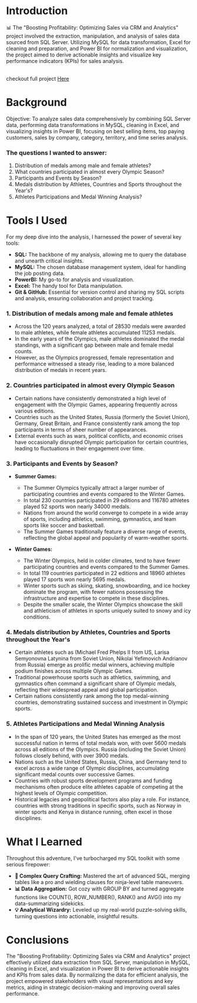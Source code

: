 # Introduction
📊 The "Boosting Profitability: Optimizing Sales via CRM and Analytics" project involved the extraction, manipulation, and analysis of sales data sourced from SQL Server. Utilizing MySQL for data transformation, Excel for cleaning and preparation, and Power BI for normalization and visualization, the project aimed to derive actionable insights and visualize key performance indicators (KPIs) for sales analysis.

<br>
checkout full project <a href="https://shahidmalik.vercel.app/project/boosting-profitability-and-optimizing-sales-via-crm-and-analytics">Here</a>
<br>

# Background
Objective: To analyze sales data comprehensively by combining SQL Server data, performing data transformations in MySQL, cleaning in Excel, and visualizing insights in Power BI, focusing on best selling items, top paying customers, sales by company, category, territory, and time series analysis.


### The questions I wanted to answer:

1. Distribution of medals among male and female athletes?
2. What countries participated in almost every Olympic Season?
3. Participants and Events by Season?
4. Medals distribution by Athletes, Countries and Sports throughout the Year's?
5. Athletes Participations and Medal Winning Analysis?


# Tools I Used
For my deep dive into the analysis, I harnessed the power of several key tools:

- **SQL:** The backbone of my analysis, allowing me to query the database and unearth critical insights.
- **MySQL:** The chosen database management system, ideal for handling the job posting data.
- **PowerBI:** My go-to for analysis and visualization.
- **Excel:** The handy tool for Data manipulation.
- **Git & GitHub:** Essential for version control and sharing my SQL scripts and analysis, ensuring collaboration and project tracking.

### 1. Distribution of medals among male and female athletes
- Across the 120 years analyzed, a total of 28530 medals were awarded to male athletes, while female athletes accumulated 11253 medals.
- In the early years of the Olympics, male athletes dominated the medal standings, with a significant gap between male and female medal counts.
- However, as the Olympics progressed, female representation and performance witnessed a steady rise, leading to a more balanced distribution of medals in recent years.


### 2. Countries participated in almost every Olympic Season
- Certain nations have consistently demonstrated a high level of engagement with the Olympic Games, appearing frequently across various editions.
- Countries such as the United States, Russia (formerly the Soviet Union), Germany, Great Britain, and France consistently rank among the top participants in terms of sheer number of appearances.
- External events such as wars, political conflicts, and economic crises have occasionally disrupted Olympic participation for certain countries, leading to fluctuations in their engagement over time.


### 3. Participants and Events by Season?

- **Summer Games:**
   - The Summer Olympics typically attract a larger number of participating countries and events compared to the Winter Games.
   - In total 230 countries participated in 29 editions and 116780 athletes played 52 sports won nearly 34000 medals.
   - Nations from around the world converge to compete in a wide array of sports, including athletics, swimming, gymnastics, and team sports like soccer and basketball.
   - The Summer Games traditionally feature a diverse range of events, reflecting the global appeal and popularity of warm-weather sports.

- **Winter Games:**
    - The Winter Olympics, held in colder climates, tend to have fewer participating countries and events compared to the Summer Games.
    - In total 119 countries participated in 22 editions and 18960 athletes played 17 sports won nearly 5695 medals.
    - Winter sports such as skiing, skating, snowboarding, and ice hockey dominate the program, with fewer nations possessing the infrastructure and expertise to compete in 
     these disciplines.
    - Despite the smaller scale, the Winter Olympics showcase the skill and athleticism of athletes in sports uniquely suited to snowy and icy conditions.


### 4. Medals distribution by Athletes, Countries and Sports throughout the Year's

- Certain athletes such as (Michael Fred Phelps II from US, Larisa Semyonovna Latynina from Soviet Union, Nikolai Yefimovich Andrianov from Russia) emerge as prolific medal winners, achieving multiple podium finishes across multiple Olympic Games.
- Traditional powerhouse sports such as athletics, swimming, and gymnastics often command a significant share of Olympic medals, reflecting their widespread appeal and global participation.
- Certain nations consistently rank among the top medal-winning countries, demonstrating sustained success and investment in Olympic sports.


### 5. Athletes Participations and Medal Winning Analysis

- In the span of 120 years, the United States has emerged as the most successful nation in terms of total medals won, with over 5600 medals across all editions of the Olympics. Russia (including the Soviet Union) follows closely behind, with over 3900 medals.
- Nations such as the United States, Russia, China, and Germany tend to excel across a wide range of Olympic disciplines, accumulating significant medal counts over successive Games.
- Countries with robust sports development programs and funding mechanisms often produce elite athletes capable of competing at the highest levels of Olympic competition.
- Historical legacies and geopolitical factors also play a role. For instance, countries with strong traditions in specific sports, such as Norway in winter sports and Kenya in distance running, often excel in those disciplines.

# What I Learned

Throughout this adventure, I've turbocharged my SQL toolkit with some serious firepower:

- **🧩 Complex Query Crafting:** Mastered the art of advanced SQL, merging tables like a pro and wielding clauses for ninja-level table maneuvers.
- **📊 Data Aggregation:** Got cozy with GROUP BY and turned aggregate functions like COUNT(), ROW_NUMBER(), RANK() and AVG() into my data-summarizing sidekicks.
- **💡 Analytical Wizardry:** Leveled up my real-world puzzle-solving skills, turning questions into actionable, insightful results.

# Conclusions

The "Boosting Profitability: Optimizing Sales via CRM and Analytics" project effectively utilized data extraction from SQL Server, manipulation in MySQL, cleaning in Excel, and visualization in Power BI to derive actionable insights and KPIs from sales data. By normalizing the data for efficient analysis, the project empowered stakeholders with visual representations and key metrics, aiding in strategic decision-making and improving overall sales performance.
